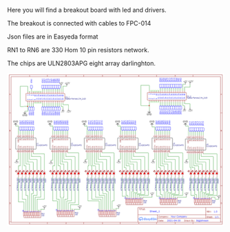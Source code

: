 Here you will find a breakout board with led and drivers.

The breakout is connected with cables to FPC-014

Json files are in Easyeda format

RN1 to RN6 are 330 Hom 10 pin resistors network.

The chips are ULN2803APG eight array darlinghton.

![FCP-024 breakout schema ](FPC-024_schema.png)
